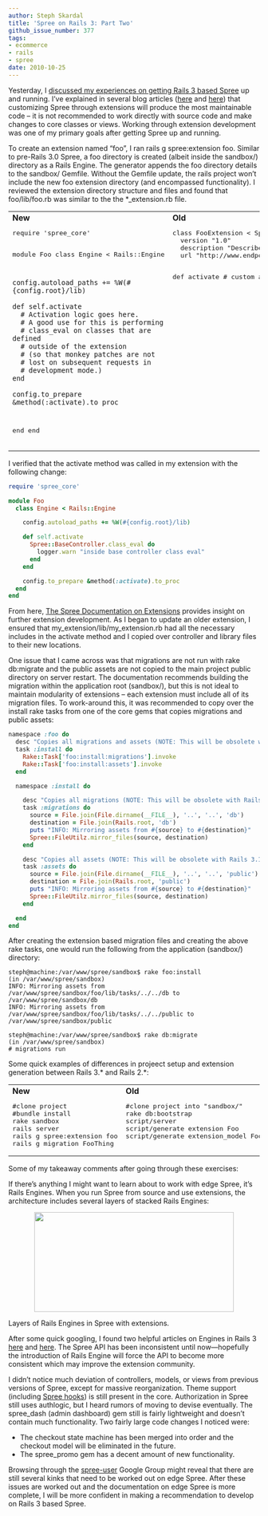```yaml
---
author: Steph Skardal
title: 'Spree on Rails 3: Part Two'
github_issue_number: 377
tags:
- ecommerce
- rails
- spree
date: 2010-10-25
---
```


Yesterday, I [discussed my experiences on getting Rails 3 based Spree](/blog/2010/10/spree-on-rails-3-part-one/) up and running. I’ve explained in several blog articles ([here](/blog/2010/03/spree-software-development/) and [here](/blog/2010/01/rails-ecommerce-spree-hooks-tutorial/)) that customizing Spree through extensions will produce the most maintainable code – it is not recommended to work directly with source code and make changes to core classes or views. Working through extension development was one of my primary goals after getting Spree up and running.

To create an extension named “foo”, I ran rails g spree:extension foo. Similar to pre-Rails 3.0 Spree, a foo directory is created (albeit inside the sandbox/) directory as a Rails Engine. The generator appends the foo directory details to the sandbox/ Gemfile. Without the Gemfile update, the rails project won’t include the new foo extension directory (and encompassed functionality). I reviewed the extension directory structure and files and found that foo/lib/foo.rb was similar to the the *_extension.rb file.

<table cellpadding="20" cellspacing="0" width="100%">
<tbody><tr><td valign="top">
<b>New</b>
<pre class="brush:ruby">
require 'spree_core'

module Foo
  class Engine < Rails::Engine

    config.autoload_paths += %W(#{config.root}/lib)

    def self.activate
      # Activation logic goes here.
      # A good use for this is performing
      # class_eval on classes that are defined
      # outside of the extension
      # (so that monkey patches are not
      # lost on subsequent requests in
      # development mode.)
    end

    config.to_prepare &method(:activate).to_proc
  end
end
</pre>
</td><td valign="top">
<b>Old</b>
<pre class="brush:ruby">
class FooExtension < Spree::Extension
  version "1.0"
  description "Describe your extension here"
  url "http://www.endpoint.com/"

  def activate
    # custom application functionality here
  end
end
</pre>
</td></tr>
</tbody></table>

I verified that the activate method was called in my extension with the following change:

```ruby
require 'spree_core'

module Foo
  class Engine < Rails::Engine

    config.autoload_paths += %W(#{config.root}/lib)

    def self.activate
      Spree::BaseController.class_eval do
        logger.warn "inside base controller class eval"
      end
    end

    config.to_prepare &method(:activate).to_proc
  end
end
```

From here, [The Spree Documentation on Extensions](https://guides.spreecommerce.org/developer/extensions_tutorial.html) provides insight on further extension development. As I began to update an older extension, I ensured that my_extension/lib/my_extension.rb had all the necessary includes in the activate method and I copied over controller and library files to their new locations.

One issue that I came across was that migrations are not run with rake db:migrate and the public assets are not copied to the main project public directory on server restart. The documentation recommends building the migration within the application root (sandbox/), but this is not ideal to maintain modularity of extensions – each extension must include all of its migration files. To work-around this, it was recommended to copy over the install rake tasks from one of the core gems that copies migrations and public assets:

```ruby
namespace :foo do
  desc "Copies all migrations and assets (NOTE: This will be obsolete with Rails 3.1)"
  task :install do
    Rake::Task['foo:install:migrations'].invoke
    Rake::Task['foo:install:assets'].invoke
  end

  namespace :install do

    desc "Copies all migrations (NOTE: This will be obsolete with Rails 3.1)"
    task :migrations do
      source = File.join(File.dirname(__FILE__), '..', '..', 'db')
      destination = File.join(Rails.root, 'db')
      puts "INFO: Mirroring assets from #{source} to #{destination}"
      Spree::FileUtilz.mirror_files(source, destination)
    end

    desc "Copies all assets (NOTE: This will be obsolete with Rails 3.1)"
    task :assets do
      source = File.join(File.dirname(__FILE__), '..', '..', 'public')
      destination = File.join(Rails.root, 'public')
      puts "INFO: Mirroring assets from #{source} to #{destination}"
      Spree::FileUtilz.mirror_files(source, destination)
    end

  end
end
```

After creating the extension based migration files and creating the above rake tasks, one would run the following from the application (sandbox/) directory:

```plain
steph@machine:/var/www/spree/sandbox$ rake foo:install
(in /var/www/spree/sandbox)
INFO: Mirroring assets from /var/www/spree/sandbox/foo/lib/tasks/../../db to /var/www/spree/sandbox/db
INFO: Mirroring assets from /var/www/spree/sandbox/foo/lib/tasks/../../public to /var/www/spree/sandbox/public

steph@machine:/var/www/spree/sandbox$ rake db:migrate
(in /var/www/spree/sandbox)
# migrations run
```

Some quick examples of differences in projeect setup and extension generation between Rails 3.* and Rails 2.*:

<table cellpadding="20" cellspacing="0" width="100%">
<tbody><tr><td valign="top">
<b>New</b>
<pre class="brush:plain">
#clone project
#bundle install
rake sandbox
rails server
rails g spree:extension foo
rails g migration FooThing
</pre>
</td><td valign="top">
<b>Old</b>
<pre class="brush:plain">
#clone project into "sandbox/"
rake db:bootstrap
script/server
script/generate extension Foo
script/generate extension_model Foo thing name:string start:date
</pre>
</td></tr>
</tbody></table>

Some of my takeaway comments after going through these exercises:

If there’s anything I might want to learn about to work with edge Spree, it’s Rails Engines. When you run Spree from source and use extensions, the architecture includes several layers of stacked Rails Engines:

<a href="/blog/2010/10/spree-on-rails-3-part-two/image-0-big.jpeg" onblur="try {parent.deselectBloggerImageGracefully();} catch(e) {}"><img alt="" border="0" id="BLOGGER_PHOTO_ID_5532069288049287234" src="/blog/2010/10/spree-on-rails-3-part-two/image-0.jpeg" style="display:block; margin:0px auto 10px; text-align:center;cursor:pointer; cursor:hand;width: 400px; height: 200px;"/></a>

Layers of Rails Engines in Spree with extensions.

After some quick googling, I found two helpful articles on Engines in Rails 3 [here](https://web.archive.org/web/20100414171720/http://www.themodestrubyist.com/2010/03/01/rails-3-plugins---part-1---the-big-picture/) and [here](https://web.archive.org/web/20101112142245/http://www.themodestrubyist.com/2010/03/05/rails-3-plugins---part-2---writing-an-engine/). The Spree API has been inconsistent until now—​hopefully the introduction of Rails Engine will force the API to become more consistent which may improve the extension community.

I didn’t notice much deviation of controllers, models, or views from previous versions of Spree, except for massive reorganization. Theme support (including [Spree hooks](/blog/2010/01/rails-ecommerce-spree-hooks-tutorial/)) is still present in the core. Authorization in Spree still uses authlogic, but I heard rumors of moving to devise eventually. The spree_dash (admin dashboard) gem still is fairly lightweight and doesn’t contain much functionality. Two fairly large code changes I noticed were:

- The checkout state machine has been merged into order and the checkout model will be eliminated in the future.
- The spree_promo gem has a decent amount of new functionality.

Browsing through the [spree-user](https://groups.google.com/forum/#!forum/spree-user) Google Group might reveal that there are still several kinks that need to be worked out on edge Spree. After these issues are worked out and the documentation on edge Spree is more complete, I will be more confident in making a recommendation to develop on Rails 3 based Spree.


